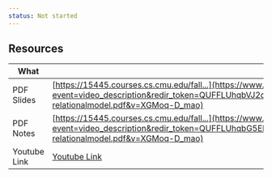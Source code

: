 ```yaml
---
status: Not started
---
```

## Resources
| What | Link |
| ---- | ---- |
| PDF Slides | [https://15445.courses.cs.cmu.edu/fall...](https://www.youtube.com/redirect?event=video_description&redir_token=QUFFLUhqbVJ2dGlBcTNsMVhmaW5GWnZGcUdwSU5JQ3Zld3xBQ3Jtc0tuUGFLcUhmdnRLZ3BsclZpdzNGQmFnM1hKNWw1LVBoNUNvWkdFY0R0TGt0bHY4SHQtZVZ1ZnF3bDlxWnhxYWxsclBvcGVFd2RzZkVpbW9IRXUtME9MNkI2WmtZN0J1MHFwUHc3Y1lLTkRJTy1oMkZaSQ&q=https%3A%2F%2F15445.courses.cs.cmu.edu%2Ffall2023%2Fslides%2F01-relationalmodel.pdf&v=XGMoq-D_mao) |
| PDF Notes | [https://15445.courses.cs.cmu.edu/fall...](https://www.youtube.com/redirect?event=video_description&redir_token=QUFFLUhqbG5EMDlLU0RRTUlNV3JhUGlpYXhsbTl1X2ptQXxBQ3Jtc0tsQWc2SFZfUnhqLVhMbWotbXJkLXozZHU0OHVQUlF3YlNGOTFkSTE2RjJ1QVlxbUQwWVBkS0s1YUJXYmNSUjhubGl3VHJOX0RRWU8yUU5UMHN0aFQyUi1hUTVzSEJSOU52WV9GRGZLeW42Yk9zcUxLNA&q=https%3A%2F%2F15445.courses.cs.cmu.edu%2Ffall2023%2Fnotes%2F01-relationalmodel.pdf&v=XGMoq-D_mao) |
| Youtube Link | [Youtube Link](https://www.youtube.com/watch?v=XGMoq-D_mao&list=PLSE8ODhjZXjbj8BMuIrRcacnQh20hmY9g&index=2) |

##
